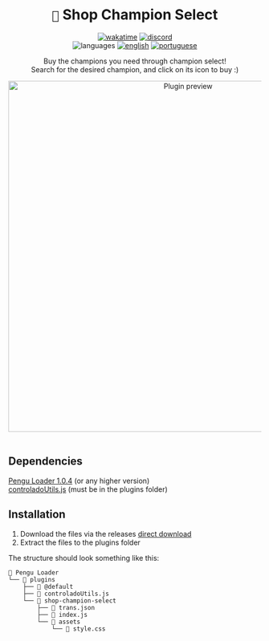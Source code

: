 <div align="center">

# `🐧` Shop Champion Select <br>

[![wakatime](https://wakatime.com/badge/github/controlado/shop-champion-select.svg)](https://wakatime.com/@programador/projects/oawnlyvwvw)
[![discord](https://img.shields.io/badge/Discord-%235865F2.svg?style=flat&logo=discord&logoColor=white&color=blue)](https://discordapp.com/users/854886148455399436) <br>
![languages](https://img.shields.io/badge/Documentation-gray)
[![english](https://img.shields.io/badge/-English-blue)](README.md)
[![portuguese](https://img.shields.io/badge/-Português%20Brasileiro-blue)](README.br.md)

Buy the champions you need through champion select! <br>
Search for the desired champion, and click on its icon to buy :)

<img src="https://github.com/controlado/shop-champion-select/assets/71716568/edc26255-d392-490f-9a09-a9bca8ff8589" width="700" alt="Plugin preview">

</div>
<br>

## Dependencies

[Pengu Loader 1.0.4](https://github.com/PenguLoader/PenguLoader) (or any higher version) <br>
[controladoUtils.js](https://github.com/controlado/pengu-plugins/blob/master/controladoUtils.js) (must be in the plugins folder)

## Installation

1. Download the files via the releases [direct download](https://github.com/controlado/shop-champion-select/releases/latest/download/shop-champion-select.zip)
2. Extract the files to the plugins folder

The structure should look something like this:

```
📂 Pengu Loader
└── 📂 plugins
    ├── 📂 @default
    ├── 📄 controladoUtils.js
    └── 📂 shop-champion-select
        ├── 📄 trans.json
        ├── 📄 index.js
        └── 📂 assets
            └── 🎨 style.css

```
